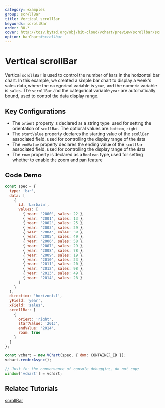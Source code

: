 ```yaml
---
category: examples
group: scrollBar
title: Vertical scrollBar
keywords: scrollBar
order: 30-2
cover: http://tosv.byted.org/obj/bit-cloud/vchart/preview/scrollbar/scrollbar-specified-value.png
option: barChart#scrollbar
---
```


# Vertical scrollBar

Vertical `scrollBar` is used to control the number of bars in the horizontal bar chart. In this example, we created a simple bar chart to display a week's sales data, where the categorical variable is `year`, and the numeric variable is `sales`. The `scrollBar` and the categorical variable `year` are automatically bound, used to control the data display range.

## Key Configurations

- The `orient` property is declared as a string type, used for setting the orientation of `scollBar`. The optional values are: `bottom`, `right`
- The `startValue` property declares the starting value of the `scollBar` associated field, used for controlling the display range of the data
- The `endValue` property declares the ending value of the `scollBar` associated field, used for controlling the display range of the data
- The `roam` property is declared as a `Boolean` type, used for setting whether to enable the zoom and pan feature

## Code Demo

```javascript livedemo
const spec = {
  type: 'bar',
  data: [
    {
      id: 'barData',
      values: [
        { year: '2000', sales: 22 },
        { year: '2001', sales: 13 },
        { year: '2002', sales: 25 },
        { year: '2003', sales: 29 },
        { year: '2004', sales: 38 },
        { year: '2005', sales: 49 },
        { year: '2006', sales: 58 },
        { year: '2007', sales: 29 },
        { year: '2008', sales: 78 },
        { year: '2009', sales: 19 },
        { year: '2010', sales: 23 },
        { year: '2011', sales: 20 },
        { year: '2012', sales: 98 },
        { year: '2013', sales: 49 },
        { year: '2014', sales: 28 }
      ]
    }
  ],
  direction: 'horizontal',
  yField: 'year',
  xField: 'sales',
  scrollBar: [
    {
      orient: 'right',
      startValue: '2011',
      endValue: '2014',
      roam: true
    }
  ]
};

const vchart = new VChart(spec, { dom: CONTAINER_ID });
vchart.renderAsync();

// Just for the convenience of console debugging, do not copy
window['vchart'] = vchart;
```

## Related Tutorials

[scrollBar](link)